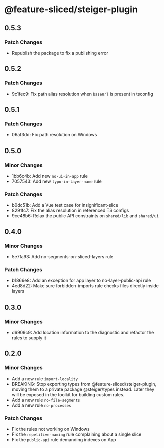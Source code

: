 # @feature-sliced/steiger-plugin

## 0.5.3

### Patch Changes

- Republish the package to fix a publishing error

## 0.5.2

### Patch Changes

- 9c1fec9: Fix path alias resolution when `baseUrl` is present in tsconfig

## 0.5.1

### Patch Changes

- 06af3dd: Fix path resolution on Windows

## 0.5.0

### Minor Changes

- 1bb6c4b: Add new `no-ui-in-app` rule
- 7057543: Add new `typo-in-layer-name` rule

### Patch Changes

- b0dc51b: Add a Vue test case for insignificant-slice
- 8291fc7: Fix the alias resolution in referenced TS configs
- 9ce48b6: Relax the public API constraints on `shared/lib` and `shared/ui`

## 0.4.0

### Minor Changes

- 5e7fa93: Add no-segments-on-sliced-layers rule

### Patch Changes

- b1866e8: Add an exception for app layer to no-layer-public-api rule
- 4ed8d22: Make sure forbidden-imports rule checks files directly inside layers

## 0.3.0

### Minor Changes

- d6909c9: Add location information to the diagnostic and refactor the rules to supply it

## 0.2.0

### Minor Changes

- Add a new rule `import-locality`
- BREAKING: Stop exporting types from @feature-sliced/steiger-plugin, moving them to a private package @steiger/types instead. Later they will be exposed in the toolkit for building custom rules.
- Add a new rule `no-file-segments`
- Add a new rule `no-processes`

### Patch Changes

- Fix the rules not working on Windows
- Fix the `repetitive-naming` rule complaining about a single slice
- Fix the `public-api` rule demanding indexes on App
